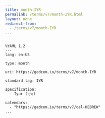 ```yaml
---
title: month-IYR
permalink: /terms/v7/month-IYR.html
layout: none
redirect-from:
  - /terms/v7/month-IYR
...
```


```

%YAML 1.2
---
lang: en-US

type: month

uri: https://gedcom.io/terms/v7/month-IYR

standard tag: IYR

specification:
  - Iyar (אִייָר)

calendars:
  - "https://gedcom.io/terms/v7/cal-HEBREW"
...

```
